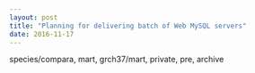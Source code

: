 ```yaml
---
layout: post
title: "Planning for delivering batch of Web MySQL servers"
date: 2016-11-17
---
```


species/compara, mart, grch37/mart, private, pre, archive

